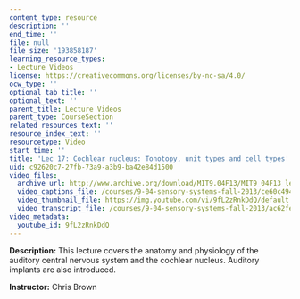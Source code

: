 ```yaml
---
content_type: resource
description: ''
end_time: ''
file: null
file_size: '193858187'
learning_resource_types:
- Lecture Videos
license: https://creativecommons.org/licenses/by-nc-sa/4.0/
ocw_type: ''
optional_tab_title: ''
optional_text: ''
parent_title: Lecture Videos
parent_type: CourseSection
related_resources_text: ''
resource_index_text: ''
resourcetype: Video
start_time: ''
title: 'Lec 17: Cochlear nucleus: Tonotopy, unit types and cell types'
uid: c92620c7-27fb-73a9-a3b9-ba42e84d1500
video_files:
  archive_url: http://www.archive.org/download/MIT9.04F13/MIT9_04F13_lec17_300k.mp4
  video_captions_file: /courses/9-04-sensory-systems-fall-2013/ce60c494db975375bfd6222ac9bf5d17_9fL2zRnkDdQ.vtt
  video_thumbnail_file: https://img.youtube.com/vi/9fL2zRnkDdQ/default.jpg
  video_transcript_file: /courses/9-04-sensory-systems-fall-2013/ac62fe13b44c8305d07f70cd89330c49_9fL2zRnkDdQ.pdf
video_metadata:
  youtube_id: 9fL2zRnkDdQ
---
```


**Description:** This lecture covers the anatomy and physiology of the auditory central nervous system and the cochlear nucleus. Auditory implants are also introduced.

**Instructor:** Chris Brown

